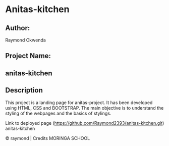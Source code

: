 # Anitas-kitchen

Author:
------
Raymond Okwenda

Project Name:
--------
anitas-kitchen
-----------

Description 
----------------------------

This project is a landing page for anitas-project. It has been developed using HTML, CSS and BOOTSTRAP. The main objective is to understand the styling of the webpages and the basics of stylings.

Link to deployed page (https://github.com/Raymond2393/anitas-kitchen.git) anitas-kitchen

© raymond  | Credits MORINGA SCHOOL
